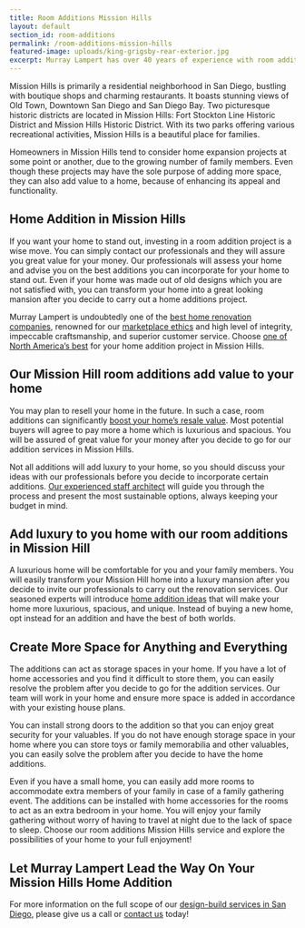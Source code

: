 ```yaml
---
title: Room Additions Mission Hills
layout: default
section_id: room-additions
permalink: /room-additions-mission-hills
featured-image: uploads/king-grigsby-rear-exterior.jpg
excerpt: Murray Lampert has over 40 years of experience with room additions in Mission Hills, San Diego. Take your Mission Hills home addition to the next level with us.
---
```


Mission Hills is primarily a residential neighborhood in San Diego, bustling with boutique shops and charming restaurants. It boasts stunning views of Old Town, Downtown San Diego and San Diego Bay. Two picturesque historic districts are located in Mission Hills: Fort Stockton Line Historic District and Mission Hills Historic District. With its two parks offering various recreational activities, Mission Hills is a beautiful place for families.

Homeowners in Mission Hills tend to consider home expansion projects at some point or another, due to the growing number of family members. Even though these projects may have the sole purpose of adding more space, they can also add value to a home, because of enhancing its appeal and functionality.

## Home Addition in Mission Hills

If you want your home to stand out, investing in a room addition project is a wise move. You can simply contact our professionals and they will assure you great value for your money. Our professionals will assess your home and advise you on the best additions you can incorporate for your home to stand out. Even if your home was made out of old designs which you are not satisfied with, you can transform your home into a great looking mansion after you decide to carry out a home additions project.

Murray Lampert is undoubtedly one of the [best home renovation companies](/major-renovations), renowned for our [marketplace ethics](/another-better-business-bureau-torch-award) and high level of integrity, impeccable craftsmanship, and superior customer service. Choose [one of North America’s best](/murray-lampert-recognized-among-north-americas-best) for your home addition project in Mission Hills.

## Our Mission Hill room additions add value to your home

You may plan to resell your home in the future. In such a case, room additions can significantly [boost your home’s resale value](/infographic-luxury-living-cost-vs-value-home-improvements-2). Most potential buyers will agree to pay more a home which is luxurious and spacious. You will be assured of great value for your money after you decide to go for our addition services in Mission Hills.

Not all additions will add luxury to your home, so you should discuss your ideas with our professionals before you decide to incorporate certain additions. [Our experienced staff architect](/san-diego-architectural-design-services) will guide you through the process and present the most sustainable options, always keeping your budget in mind.

## Add luxury to you home with our room additions in Mission Hill

A luxurious home will be comfortable for you and your family members. You will easily transform your Mission Hill home into a luxury mansion after you decide to invite our professionals to carry out the renovation services. Our seasoned experts will introduce [home addition ideas](/projects) that will make your home more luxurious, spacious, and unique. Instead of buying a new home, opt instead for an addition and have the best of both worlds.

## Create More Space for Anything and Everything

The additions can act as storage spaces in your home. If you have a lot of home accessories and you find it difficult to store them, you can easily resolve the problem after you decide to go for the addition services. Our team will work in your home and ensure more space is added in accordance with your existing house plans.

You can install strong doors to the addition so that you can enjoy great security for your valuables. If you do not have enough storage space in your home where you can store toys or family memorabilia and other valuables, you can easily solve the problem after you decide to have the home additions.

Even if you have a small home, you can easily add more rooms to accommodate extra members of your family in case of a family gathering event. The additions can be installed with home accessories for the rooms to act as an extra bedroom in your home. You will enjoy your family gathering without worry of having to travel at night due to the lack of space to sleep. Choose our room additions Mission Hills service and explore the possibilities of your home to your full enjoyment!

## Let Murray Lampert Lead the Way On Your Mission Hills Home Addition

For more information on the full scope of our [design-build services in San Diego](/design-build-services-san-diego), please give us a call or [contact us](/contact) today!
